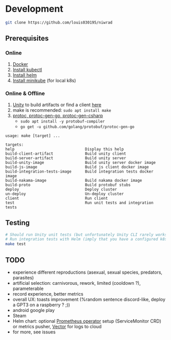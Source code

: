 # Development

```bash
git clone https://github.com/louis030195/niwrad
```

## Prerequisites

### Online

1. [Docker](https://www.docker.com)
2. [Install kubectl](https://kubernetes.io/docs/tasks/tools/install-kubectl/)
3. [Install helm](https://helm.sh/docs/intro/install/)
4. [Install minikube](https://kubernetes.io/docs/tasks/tools/install-minikube/) (for local k8s)

### Online & Offline

1. [Unity](https://unity.com) to build artifacts or find a client [here](https://github.com/louis030195/niwrad/actions)
2. make is recommended: `sudo apt install make`
3. [protoc, protoc-gen-go, protoc-gen-csharp](https://github.com/protocolbuffers/protobuf)
    - `sudo apt install -y protobuf-compiler`
    - `go get -u github.com/golang/protobuf/protoc-gen-go`

```make
usage: make [target] ...

targets:
help                               Display this help
build-client-artifact              Build unity client
build-server-artifact              Build unity server
build-unity-image                  Build unity server docker image
build-js-image                     Build js client docker image
build-integration-tests-image      Build integration tests docker image
build-nakama-image                 Build nakama docker image
build-proto                        Build protobuf stubs
deploy                             Deploy cluster
un-deploy                          Un-deploy cluster
client                             Run client
test                               Run unit tests and integration tests
```

## Testing

```bash
# Should run Unity unit tests (but unfortunately Unity CLI rarely works on Ubuntu 20.04 at least so it Seg Fault)
# Run integration tests with Helm (imply that you have a configured k8s/k3s cluster, Helm)
make test
```

## TODO

* experience different reproductions (asexual, sexual species, predators, parasites)
* artificial selection: carnivorous, rework, limited (cooldown ?), parameterable
* record experience, better metrics
* overall UX: toasts improvement (%random sentence discord-like, deploy a GPT3 on a raspberry ? ;))
* android google play
* Steam
* Helm chart: optional [Prometheus operator](https://github.com/prometheus-community/helm-charts/tree/main/charts/kube-prometheus-stack) setup (ServiceMonitor CRD) or metrics pusher, [Vector](https://github.com/timberio/vector) for logs to cloud
* for more, see issues